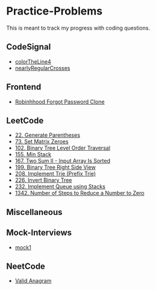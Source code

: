 # Practice-Problems
This is meant to track my progress with coding questions.

## CodeSignal
- [colorTheLine4](CodeSignal/colorTheLine4.js)
- [nearlyRegularCrosses](CodeSignal/nearlyRegularCrosses.js)

## Frontend
- [Robinhhood Forgot Password Clone](Frontend/Robinhood-Forgot-Password-Clone)

## LeetCode
- [22. Generate Parentheses](LeetCode/22-Generate-Parentheses.js)
- [73. Set Matrix Zeroes](LeetCode/73-Set-Matrix-Zeroes.js)
- [102. Binary Tree Level Order Traversal](LeetCode/102-Binary-Tree-Level-Order-Traversal.js)
- [155. Min Stack](LeetCode/155-Min-Stack.js)
- [167. Two Sum II - Input Array Is Sorted](LeetCode/167-Two-Sum-II---Input-Array-Is-Sorted.js)
- [199. Binary Tree Right Side View](LeetCode/199-Binary-Tree-Right-Side-View.js)
- [208. Implement Trie (Prefix Trie)](LeetCode/208-Implement-Trie-(Prefix-Tree).js)
- [226. Invert Binary Tree](LeetCode/226-Invert-Binary-Tree.js)
- [232. Implement Queue using Stacks](LeetCode/232-Implement-Queue-using-Stacks.js)
- [1342. Number of Steps to Reduce a Number to Zero](LeetCode/1342-Number-of-Steps-to-Reduce-a-Number-to-Zero.js)

## Miscellaneous

## Mock-Interviews
- [mock1](Mock-Interviews/mock1.js)

## NeetCode
- [Valid Anagram](NeetCode/Valid-Anagram.js)